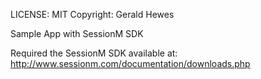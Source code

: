 LICENSE: MIT
Copyright: Gerald Hewes

Sample App with SessionM SDK

Required the SessionM SDK available at:
http://www.sessionm.com/documentation/downloads.php
